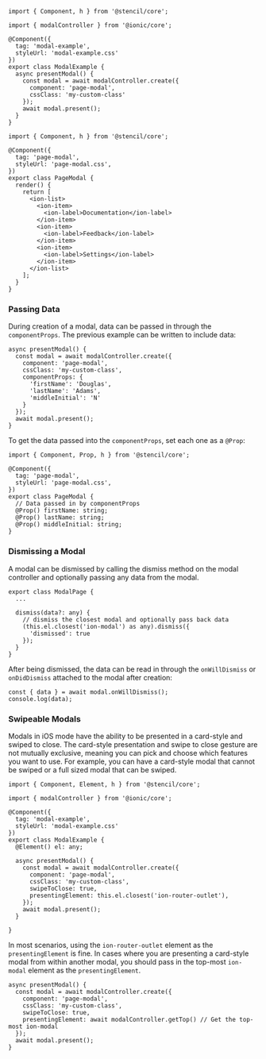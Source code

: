 ```tsx
import { Component, h } from '@stencil/core';

import { modalController } from '@ionic/core';

@Component({
  tag: 'modal-example',
  styleUrl: 'modal-example.css'
})
export class ModalExample {
  async presentModal() {
    const modal = await modalController.create({
      component: 'page-modal',
      cssClass: 'my-custom-class'
    });
    await modal.present();
  }
}
```

```tsx
import { Component, h } from '@stencil/core';

@Component({
  tag: 'page-modal',
  styleUrl: 'page-modal.css',
})
export class PageModal {
  render() {
    return [
      <ion-list>
        <ion-item>
          <ion-label>Documentation</ion-label>
        </ion-item>
        <ion-item>
          <ion-label>Feedback</ion-label>
        </ion-item>
        <ion-item>
          <ion-label>Settings</ion-label>
        </ion-item>
      </ion-list>
    ];
  }
}
```

### Passing Data

During creation of a modal, data can be passed in through the `componentProps`.
The previous example can be written to include data:

```tsx
async presentModal() {
  const modal = await modalController.create({
    component: 'page-modal',
    cssClass: 'my-custom-class',
    componentProps: {
      'firstName': 'Douglas',
      'lastName': 'Adams',
      'middleInitial': 'N'
    }
  });
  await modal.present();
}
```

To get the data passed into the `componentProps`, set each one as a `@Prop`:

```tsx
import { Component, Prop, h } from '@stencil/core';

@Component({
  tag: 'page-modal',
  styleUrl: 'page-modal.css',
})
export class PageModal {
  // Data passed in by componentProps
  @Prop() firstName: string;
  @Prop() lastName: string;
  @Prop() middleInitial: string;
}
```

### Dismissing a Modal

A modal can be dismissed by calling the dismiss method on the modal controller and optionally passing any data from the modal.

```tsx
export class ModalPage {
  ...

  dismiss(data?: any) {
    // dismiss the closest modal and optionally pass back data
    (this.el.closest('ion-modal') as any).dismiss({
      'dismissed': true
    });
  }
}
```

After being dismissed, the data can be read in through the `onWillDismiss` or `onDidDismiss` attached to the modal after creation:

```tsx
const { data } = await modal.onWillDismiss();
console.log(data);
```

### Swipeable Modals

Modals in iOS mode have the ability to be presented in a card-style and swiped to close. The card-style presentation and swipe to close gesture are not mutually exclusive, meaning you can pick and choose which features you want to use. For example, you can have a card-style modal that cannot be swiped or a full sized modal that can be swiped.

```tsx
import { Component, Element, h } from '@stencil/core';

import { modalController } from '@ionic/core';

@Component({
  tag: 'modal-example',
  styleUrl: 'modal-example.css'
})
export class ModalExample {
  @Element() el: any;

  async presentModal() {
    const modal = await modalController.create({
      component: 'page-modal',
      cssClass: 'my-custom-class',
      swipeToClose: true,
      presentingElement: this.el.closest('ion-router-outlet'),
    });
    await modal.present();
  }

}
```

In most scenarios, using the `ion-router-outlet` element as the `presentingElement` is fine. In cases where you are presenting a card-style modal from within another modal, you should pass in the top-most `ion-modal` element as the `presentingElement`.

```tsx
async presentModal() {
  const modal = await modalController.create({
    component: 'page-modal',
    cssClass: 'my-custom-class',
    swipeToClose: true,
    presentingElement: await modalController.getTop() // Get the top-most ion-modal
  });
  await modal.present();
}
```
